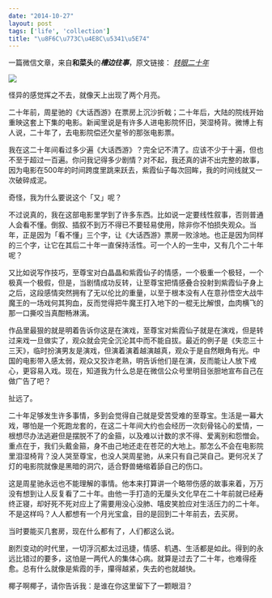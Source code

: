 ```yaml
---
date: "2014-10-27"
layout: post
tags: ['life', 'collection']
title: "\u8F6C\u773C\u4E8C\u5341\u5E74"
---
```


一篇微信文章，来自**和菜头**的***槽边往事***，原文链接： <a href="//mp.weixin.qq.com/s?__biz=MjM5MjAzODU2MA==&mid=202149040&idx=1&sn=b6eece2d7a9f16156bcdf867be33dd37#rd" target="_blank"><em>转眼二十年</em></a>

<!--more-->

<img src="/images/posts/20years.jpg">


怪异的感觉挥之不去，就像天上出现了两个月亮。

二十年前，周星驰的《大话西游》在票房上沉沙折戟；二十年后，大陆的院线开始重映这套上下集的电影。新闻里说是有许多人进电影院怀旧，哭湿椅背。微博上有人说，二十年了，去电影院偿还欠星爷的那张电影票。

我在这二十年间看过多少遍《大话西游》？完全记不清了。应该不少于十遍，但也不至于超过一百遍。你问我记得多少剧情？对不起，我还真的讲不出完整的故事，因为电影在500年的时间跨度里跳来跃去，紫霞仙子每次回眸，我的时间线就又一次破碎成泥。

奇怪，我为什么要说这个「又」呢？

不过说真的，我在这部电影里学到了许多东西。比如说一定要线性叙事，否则普通人会看不懂。倒叙、插叙不到万不得已不要轻易使用，除非你不怕损失观众。当年，正是因为「看不懂」三个字，让《大话西游》票房一败涂地。也正是因为同样的三个字，让它在其后二十年一直保持活性。可一个人的一生中，又有几个二十年呢？

又比如说写作技巧，至尊宝对白晶晶和紫霞仙子的情感，一个极重一个极轻，一个极真一个极假，但是，当剧情成功反转，让至尊宝把情感叠合投射到紫霞仙子身上之后，这段感情突然拥有了无以伦比的重量，以至于根本没有人在意孙悟空大战牛魔王的一场戏何其狗血，反而觉得把牛魔王打入地下的一棍无比解恨，血肉横飞的那一口撕咬当真酣畅淋漓。

作品里最狠的就是明着告诉你这是在演戏，至尊宝对紫霞仙子就是在演戏，但是转过来戏一旦做实了，观众就会完全沉沦其中而不能自拔。最近的例子是《失恋三十三天》，临时扮演男友是演戏，但演着演着越演越真，观众于是自然眼角有光。中国的电影带入感太弱，观众又狡诈老熟，明告诉他们是在演，反而能让人放下戒心，更容易入戏。现在，知道我为什么总是在微信公众号里明目张胆地宣布自己在做广告了吧？

扯远了。

二十年足够发生许多事情，多到会觉得自己就是受苦受难的至尊宝。生活是一幕大戏，哪怕是一个死跑龙套的，在这二十年间大约也会经历一次刻骨铭心的爱情，一根想尽办法逃避但是摆脱不了的金箍，以及难以计数的求不得、爱离别和怨憎会。重点在于，我们头戴金箍，身不由己地还走在苍茫的大地上。那怎么不会在电影院里泪湿椅背？没人哭至尊宝，也没人哭周星驰，从来只有自己哭自己。更何况关了灯的电影院就像是黑暗的洞穴，适合野兽蜷缩着舔自己的伤口。

这是周星驰永远也不能理解的事情。他本来打算讲一个略带伤感的故事来着，万万没有想到让人反复看了二十年。由他一手打造的无厘头文化早在二十年前就已经寿终正寝，却好死不死对应上了需要用没心没肺、嘻皮笑脸应对生活压力的二十年。不是这样吗？人人都想有一个月光宝盒，目的是回到二十年前去，去买房。

当时要能买几套房，现在什么都有了，人们都这么说。

剧烈变动的时代里，一切浮沉都太过迅捷，情感、机遇、生活都是如此。得到的永远比错过的要多，这怕是一两代人的集体心病。就算是过去了二十年，也难得痊愈。总有什么就像是紫霞的手，攥得越紧，失去的也就越快。

椰子啊椰子，请你告诉我：是谁在你这里留下了一颗眼泪？
